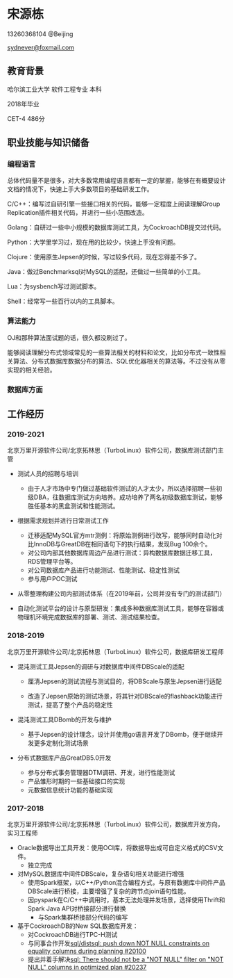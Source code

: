 # 宋源栋

13260368104 @Beijing

sydnever@foxmail.com

## 教育背景

哈尔滨工业大学 软件工程专业 本科

2018年毕业

CET-4 486分

## 职业技能与知识储备

### 编程语言

总体代码量不是很多，对大多数常用编程语言都有一定的掌握，能够在有概要设计文档的情况下，快速上手大多数项目的基础研发工作。

C/C++：编写过自研引擎一些接口相关的代码，能够一定程度上阅读理解Group Replication插件相关代码，并进行一些小范围改造。

Golang：自研过一些中小规模的数据库测试工具，为CockroachDB提交过代码。

Python：大学里学习过，现在用的比较少，快速上手没有问题。

Clojure：使用原生Jepsen的时候，写过较多代码，现在忘得差不多了。

Java：做过Benchmarksql对MySQL的适配，还做过一些简单的小工具。

Lua：为sysbench写过测试脚本。

Shell：经常写一些百行以内的工具脚本。

### 算法能力

OJ和那种算法面试题的话，很久都没刷过了。

能够阅读理解分布式领域常见的一些算法相关的材料和论文，比如分布式一致性相关算法、分布式数据库数据分布的算法、SQL优化器相关的算法等。不过没有从零实现的相关经验。

### 数据库方面





## 工作经历

### 2019-2021

北京万里开源软件公司/北京拓林思（TurboLinux）软件公司，数据库测试部门主管

* 测试人员的招聘与培训

    * 由于人才市场中专门做过基础软件测试的人才太少，所以选择招聘一些初级DBA，往数据库测试方向培养。成功培养了两名初级数据库测试，能够胜任基本的黑盒测试和性能测试。

* 根据需求规划并进行日常测试工作

    * 迁移适配MySQL官方mtr测例：将原始测例进行改写，能够同时自动化对比InnoDB与GreatDB在相同语句下的执行结果，发现Bug 100余个。
    * 对公司内部其他数据库周边产品进行测试：异构数据库数据迁移工具，RDS管理平台等。
    * 对公司数据库产品进行功能测试、性能测试、稳定性测试
    * 参与用户POC测试

* 从零整理构建公司内部测试体系（在2019年前，公司并没有专门的测试部门）
* 自动化测试平台的设计与原型研发：集成多种数据库测试工具，能够在容器或物理机环境完成数据库的部署、测试、测试结果检查。

### 2018-2019

北京万里开源软件公司/北京拓林思（TurboLinux）软件公司，数据库研发工程师

* 混沌测试工具Jepsen的调研与对数据库中间件DBScale的适配

    * 厘清Jepsen的测试流程与测试目的，将DBScale与原生Jepsen进行适配

    * 改造了Jepsen原始的测试场景，将其针对DBScale的flashback功能进行测试，提高了整个产品的稳定性

* 混沌测试工具DBomb的开发与维护

    * 基于Jepsen的设计理念，设计并使用go语言开发了DBomb，便于继续开发更多定制化测试场景

* 分布式数据库产品GreatDB5.0开发

    * 参与分布式事务管理器DTM调研、开发，进行性能测试
    * 产品雏形时期的一些基础接口的实现
    * 元数据信息统计功能的基础实现

### 2017-2018

北京万里开源软件公司/北京拓林思（TurboLinux）软件公司，数据库开发方向，实习工程师

* Oracle数据导出工具开发：使用OCI库，将数据导出成可自定义格式的CSV文件。
    * 独立完成
* 对MySQL数据库中间件DBScale，复杂语句相关功能进行增强
    * 使用Spark框架，以C++/Python混合编程方式，与原有数据库中间件产品DBScale进行桥接，主要增强了复杂的跨节点join语句性能。
    * 因pyspark在C/C++中调用时，基本无法处理并发场景，选择使用Thrift和Spark Java API对桥接部分进行替换
        * 与Spark集群桥接部分代码的编写
* 基于CockroachDB的New SQL数据库开发：
    * 对CockroachDB进行TPC-H测试
    * 与同事合作开发[sql/distsql: push down NOT NULL constraints on equality columns during planning #20100](https://github.com/cockroachdb/cockroach/issues/20100)
    * 提出并着手解决[sql: There should not be a "NOT NULL" filter on "NOT NULL" columns in optimized plan #20237](https://github.com/cockroachdb/cockroach/issues/20237)
